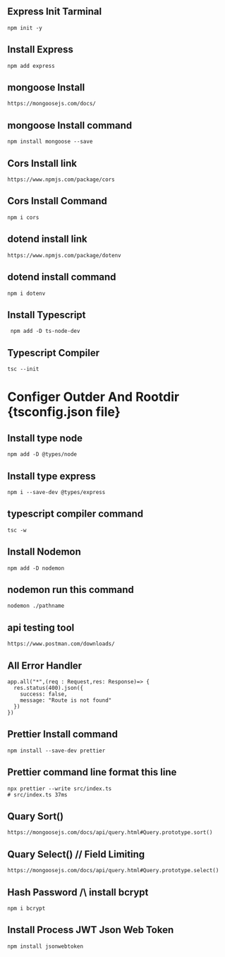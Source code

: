 ## Express Init Tarminal

```
npm init -y

```

## Install Express

```
npm add express
```

## mongoose Install

```
https://mongoosejs.com/docs/
```

## mongoose Install command

```
npm install mongoose --save

```

## Cors Install link

```
https://www.npmjs.com/package/cors
```

## Cors Install Command

```
npm i cors
```

## dotend install link

```
https://www.npmjs.com/package/dotenv
```

## dotend install command

```
npm i dotenv
```

## Install Typescript

```
 npm add -D ts-node-dev
```

## Typescript Compiler

```
tsc --init

```

# Configer Outder And Rootdir {tsconfig.json file}

## Install type node

```
npm add -D @types/node
```

## Install type express

```
npm i --save-dev @types/express

```

## typescript compiler command

```
tsc -w
```

## Install Nodemon

```
npm add -D nodemon

```

## nodemon run this command

```
nodemon ./pathname
```

## api testing tool

```
https://www.postman.com/downloads/
```

## All Error Handler

```
app.all("*",(req : Request,res: Response)=> {
  res.status(400).json({
    success: false,
    message: "Route is not found"
  })
})
```

## Prettier Install command

```
npm install --save-dev prettier
```

## Prettier command line format this line

```
npx prettier --write src/index.ts
# src/index.ts 37ms
```

## Quary Sort()

```
https://mongoosejs.com/docs/api/query.html#Query.prototype.sort()
```

## Quary Select() // Field Limiting

```
https://mongoosejs.com/docs/api/query.html#Query.prototype.select()
```

## Hash Password /\ install bcrypt

```
npm i bcrypt
```

## Install Process JWT Json Web Token

```
npm install jsonwebtoken
```
